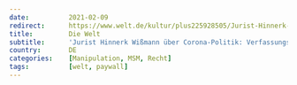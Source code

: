 ```yaml
---
date:          2021-02-09
redirect:      https://www.welt.de/kultur/plus225928505/Jurist-Hinnerk-Wissmann-ueber-Corona-Politik-Verfassungsbruch-Schlimmer.html
title:         Die Welt
subtitle:      'Jurist Hinnerk Wißmann über Corona-Politik: Verfassungsbruch? Schlimmer!'
country:       DE
categories:    [Manipulation, MSM, Recht]
tags:          [welt, paywall]
---
```

